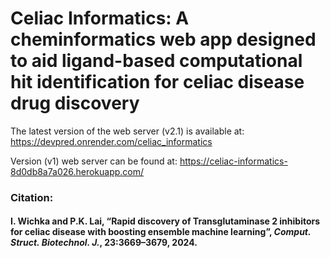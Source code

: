 # Celiac Informatics: A cheminformatics web app designed to aid ligand-based computational hit identification for celiac disease drug discovery

The latest version of the web server (v2.1) is available at: https://devpred.onrender.com/celiac_informatics

Version (v1) web server can be found at: https://celiac-informatics-8d0db8a7a026.herokuapp.com/

### **Citation:** 
#### I. Wichka and P.K. Lai, “Rapid discovery of Transglutaminase 2 inhibitors for celiac disease with boosting ensemble machine learning”, *Comput. Struct. Biotechnol. J.*, 23:3669–3679, 2024.

